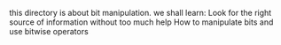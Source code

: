 this directory is about bit manipulation. 
we shall learn:
Look for the right source of information without too much help
How to manipulate bits and use bitwise operators
